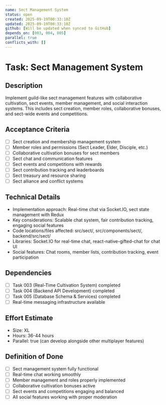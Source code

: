 ```yaml
---
name: Sect Management System
status: open
created: 2025-09-19T00:33:10Z
updated: 2025-09-19T00:33:10Z
github: [Will be updated when synced to GitHub]
depends_on: [003, 004, 005]
parallel: true
conflicts_with: []
---
```


# Task: Sect Management System

## Description
Implement guild-like sect management features with collaborative cultivation, sect events, member management, and social interaction systems. This includes sect creation, member roles, collaborative bonuses, and sect-wide events and competitions.

## Acceptance Criteria
- [ ] Sect creation and membership management system
- [ ] Member roles and permissions (Sect Leader, Elder, Disciple, etc.)
- [ ] Collaborative cultivation bonuses for sect members
- [ ] Sect chat and communication features
- [ ] Sect events and competitions with rewards
- [ ] Sect contribution tracking and leaderboards
- [ ] Sect treasury and resource sharing
- [ ] Sect alliance and conflict systems

## Technical Details
- Implementation approach: Real-time chat via Socket.IO, sect state management with Redux
- Key considerations: Scalable chat system, fair contribution tracking, engaging social features
- Code locations/files affected: src/sect/, src/components/sect/, backend/src/sect/
- Libraries: Socket.IO for real-time chat, react-native-gifted-chat for chat UI
- Social features: Chat rooms, member lists, contribution tracking, event participation

## Dependencies
- [ ] Task 003 (Real-Time Cultivation System) completed
- [ ] Task 004 (Backend API Development) completed
- [ ] Task 005 (Database Schema & Services) completed
- [ ] Real-time messaging infrastructure available

## Effort Estimate
- Size: XL
- Hours: 36-44 hours
- Parallel: true (can develop alongside other multiplayer features)

## Definition of Done
- [ ] Sect management system fully functional
- [ ] Real-time chat working smoothly
- [ ] Member management and roles properly implemented
- [ ] Collaborative cultivation bonuses active
- [ ] Sect events and competitions engaging and balanced
- [ ] All social features working with proper moderation